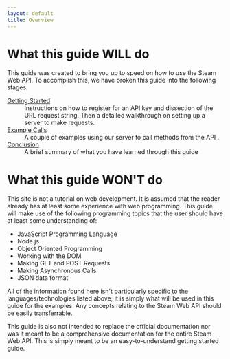 ```yaml
---
layout: default
title: Overview
---
```

# What this guide **WILL** do
This guide was created to bring you up to speed on how to use the Steam Web API. To accomplish this, we have broken this guide into the following stages:

<dl>
  <dt><a href="/Getting_Started">Getting Started</a></dt>
  <dd>Instructions on how to register for an API key and dissection of the URL request string. Then a detailed walkthrough on setting up a server to make requests.</dd>
  <dt><a href="/Example_Calls">Example Calls</a></dt>
  <dd>A couple of examples using our server to call methods from the API .</dd>
  <dt><a href="/Conclusion">Conclusion</a></dt>
  <dd>A brief summary of what you have learned through this guide</dd>
</dl>

# What this guide **WON'T** do

This site is not a tutorial on web development. It is assumed that the reader already has at least some experience with web programming. This guide will make use of the following programming topics that the user should have at least some understanding of:

- JavaScript Programming Language
- Node.js
- Object Oriented Programming
- Working with the DOM
- Making GET and POST Requests
- Making Asynchronous Calls
- JSON data format

All of the information found here isn't particularly specific to the languages/technologies listed above; it is simply what will be used in this guide for the examples. Any concepts relating to the Steam Web API should be easily transferrable.

This guide is also not intended to replace the official documentation nor was it meant to be a comprehensive documentation for the entire Steam Web API. This is simply meant to be an easy-to-understand getting started guide.